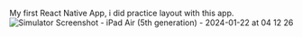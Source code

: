 My first React Native App, i did practice layout with this app.
![Simulator Screenshot - iPad Air (5th generation) - 2024-01-22 at 04 12 26](https://github.com/scgursel/PokemonCards/assets/95382610/8b910d74-e4ed-41aa-aeb1-40f4e7e1fa9c)
